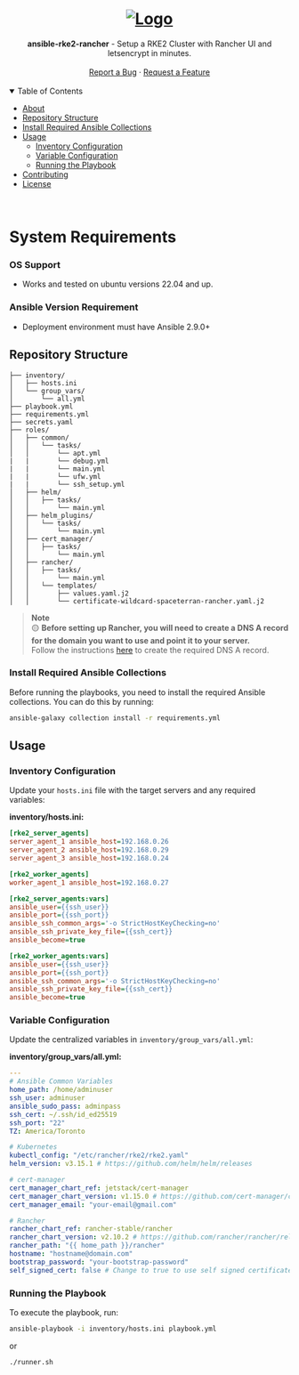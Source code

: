
<h1 align="center">
  <a href="https://github.com/ansible-rke2-rancher">
    <img src="https://miro.medium.com/v2/resize:fit:860/1*1ksTBYe_OBpsVd7eHGjLnA.jpeg" alt="Logo" width="" height="">
  </a>
</h1>

<div align="center">
  <b>ansible-rke2-rancher</b> - Setup a RKE2 Cluster with Rancher UI and letsencrypt in minutes.
  <br />
  <br />
  <a href="https://github.com/ansible-rke2-rancher/issues/new?assignees=&labels=bug&title=bug%3A+">Report a Bug</a>
  ·
  <a href="https://github.com/ansible-rke2-rancher/issues/new?assignees=&labels=enhancement&template=02_FEATURE_REQUEST.md&title=feat%3A+">Request a Feature</a>
</div>
<br>
<details open="open">
<summary>Table of Contents</summary>

- [About](#about)
- [Repository Structure](#repository-structure)
- [Install Required Ansible Collections](#install-required-ansible-collections)
- [Usage](#usage)
  - [Inventory Configuration](#inventory-configuration)
  - [Variable Configuration](#variable-configuration)
  - [Running the Playbook](#running-the-playbook)
- [Contributing](#contributing)
- [License](#license)

</details>
<br>



# System Requirements

### OS Support
- Works and tested on ubuntu versions 22.04 and up.
### Ansible Version Requirement
- Deployment environment must have Ansible 2.9.0+


## Repository Structure

```plaintext
├── inventory/
│   ├── hosts.ini
│   └── group_vars/
│       └── all.yml
├── playbook.yml
├── requirements.yml
├── secrets.yaml
├── roles/
│   ├── common/
│   │   └── tasks/
│   │       └── apt.yml
|   |       └── debug.yml
|   |       └── main.yml
|   |       └── ufw.yml
|   |       └── ssh_setup.yml
│   ├── helm/
│   │   ├── tasks/
│   │       └── main.yml
│   ├── helm_plugins/
│   │   └── tasks/
│   │       └── main.yml
│   ├── cert_manager/
│   │   ├── tasks/
│   │       └── main.yml
│   ├── rancher/
│   │   ├── tasks/
│   │       └── main.yml
│   │   └── templates/
│   │       ├── values.yaml.j2
│   │       └── certificate-wildcard-spaceterran-rancher.yaml.j2
```

> **Note**  
> :yellow_circle: **Before setting up Rancher, you will need to create a DNS A record for the domain you want to use and point it to your server.**  
> Follow the instructions [here](https://developers.cloudflare.com/dns/manage-dns-records/how-to/create-dns-records/) to create the required DNS A record.



### Install Required Ansible Collections

Before running the playbooks, you need to install the required Ansible collections. You can do this by running:

```bash
ansible-galaxy collection install -r requirements.yml
```

## Usage

### Inventory Configuration

Update your `hosts.ini` file with the target servers and any required variables:

**inventory/hosts.ini:**

```ini
[rke2_server_agents]
server_agent_1 ansible_host=192.168.0.26
server_agent_2 ansible_host=192.168.0.29
server_agent_3 ansible_host=192.168.0.24

[rke2_worker_agents]
worker_agent_1 ansible_host=192.168.0.27

[rke2_server_agents:vars]
ansible_user={{ssh_user}} 
ansible_port={{ssh_port}}
ansible_ssh_common_args='-o StrictHostKeyChecking=no'
ansible_ssh_private_key_file={{ssh_cert}}
ansible_become=true

[rke2_worker_agents:vars]
ansible_user={{ssh_user}}
ansible_port={{ssh_port}}
ansible_ssh_common_args='-o StrictHostKeyChecking=no'
ansible_ssh_private_key_file={{ssh_cert}}
ansible_become=true

```

### Variable Configuration

Update the centralized variables in `inventory/group_vars/all.yml`:

**inventory/group_vars/all.yml:**

```yaml
---
# Ansible Common Variables
home_path: /home/adminuser
ssh_user: adminuser
ansible_sudo_pass: adminpass
ssh_cert: ~/.ssh/id_ed25519
ssh_port: "22"
TZ: America/Toronto

# Kubernetes
kubectl_config: "/etc/rancher/rke2/rke2.yaml"
helm_version: v3.15.1 # https://github.com/helm/helm/releases

# cert-manager
cert_manager_chart_ref: jetstack/cert-manager
cert_manager_chart_version: v1.15.0 # https://github.com/cert-manager/cert-manager/releases
cert_manager_email: "your-email@gmail.com"

# Rancher
rancher_chart_ref: rancher-stable/rancher
rancher_chart_version: v2.10.2 # https://github.com/rancher/rancher/releases
rancher_path: "{{ home_path }}/rancher"
hostname: "hostname@domain.com"
bootstrap_password: "your-bootstrap-password"
self_signed_cert: false # Change to true to use self signed certificate *NOTE: Still requires a DNS record, localy.
```

### Running the Playbook

To execute the playbook, run:

```bash
ansible-playbook -i inventory/hosts.ini playbook.yml
```

or

```bash
./runner.sh
```